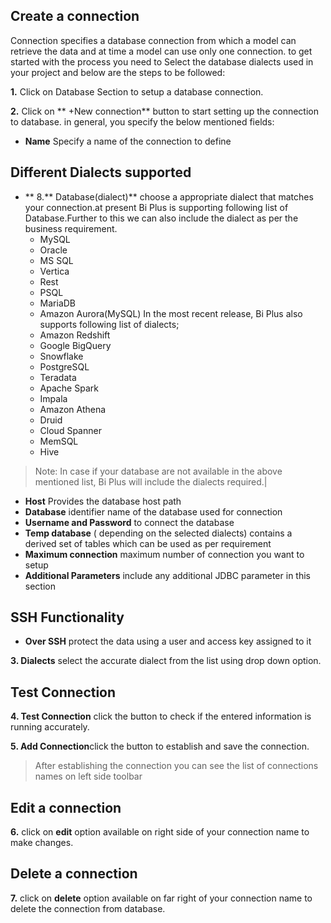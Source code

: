 ## Create  a connection 

 Connection specifies a database connection from which a model can retrieve the data and at time a model can use only one connection. to get started with the process you need to Select the database dialects used in your project and below are the steps to be followed:
 
**1.** Click on Database Section to setup a database connection.

**2.** Click on ** +New connection** button to start setting up the connection to database. in general, you specify the below mentioned fields:
- **Name** Specify a name of the connection to define

## Different Dialects supported

 - ** 8.** Database(dialect)** choose a appropriate dialect that matches your connection.at present Bi Plus is supporting following list of Database.Further to this we can also include the dialect as per the business requirement.
    - MySQL
    - Oracle
    - MS SQL
     - Vertica
    - Rest
    - PSQL
    - MariaDB
    - Amazon Aurora(MySQL)
In the most recent release, Bi Plus also supports following list of dialects;
    - Amazon Redshift
    - Google BigQuery
    - Snowflake
    - PostgreSQL
    - Teradata
    - Apache Spark
    - Impala
    - Amazon Athena
    - Druid
    - Cloud Spanner
    - MemSQL
    - Hive
>Note: In case if your database are not available in the above mentioned list, Bi Plus will include the dialects required.|

- **Host** Provides the database host path
- **Database** identifier name of the database used for connection
- **Username and Password** to connect the database
- **Temp database** ( depending on the selected dialects) contains a derived set of tables which can be used as per requirement
- **Maximum connection** maximum number of connection you want to setup
- **Additional Parameters** include any additional JDBC parameter in this section

## SSH Functionality

- **Over SSH** protect the data using a user and access key assigned to it

**3. Dialects** select the accurate dialect from the list using drop down option.

## Test Connection
**4. Test Connection** click the button to check if the entered information is running accurately.

**5. Add Connection**click the button to establish and save the connection.

>After establishing the connection you can see the list of connections names on left side toolbar


## Edit a connection

   **6.** click on **edit** option available on right side of your connection name to make changes.

## Delete a connection


**7.** click on **delete** option available on far right of your connection name to delete the connection from database.
<!--stackedit_data:
eyJoaXN0b3J5IjpbMTYxNzc5ODI0MiwyMDUzMjc1MzE0LC0xNz
UwMjg3NjUzXX0=
-->